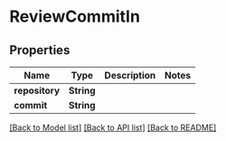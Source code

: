 # ReviewCommitIn

## Properties

Name | Type | Description | Notes
------------ | ------------- | ------------- | -------------
**repository** | **String** |  | 
**commit** | **String** |  | 

[[Back to Model list]](../README.md#documentation-for-models) [[Back to API list]](../README.md#documentation-for-api-endpoints) [[Back to README]](../README.md)


